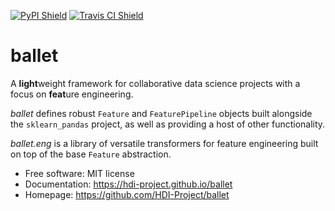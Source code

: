[![PyPI Shield](https://img.shields.io/pypi/v/ballet.svg)](https://pypi.python.org/pypi/ballet)
[![Travis CI Shield](https://travis-ci.org/HDI-Project/ballet.svg?branch=master)](https://travis-ci.org/HDI-Project/ballet)

# ballet

A **light**weight framework for collaborative data science projects with a focus on **feat**ure engineering.

*ballet* defines robust `Feature` and `FeaturePipeline` objects built
alongside the `sklearn_pandas` project, as well as providing a host of other functionality.

*ballet.eng* is a library of versatile transformers for feature engineering built
on top of the base `Feature` abstraction.

- Free software: MIT license
- Documentation: https://hdi-project.github.io/ballet
- Homepage: https://github.com/HDI-Project/ballet
